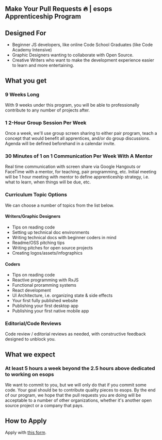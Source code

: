 ## Make Your Pull Requests 🔥 | esops Apprenticeship Program

## Designed For

* Beginner JS developers, like online Code School Graduates (like Code Academy Intensive)
* Graphic Designers wanting to collaborate with Open Source.
* Creative Writers who want to make the development experience easier to learn and more entertaining.

## What you get

### 9 Weeks Long

With 9 weeks under this program, you will be able to professionally contribute to any number of projects after.

### 1 2-Hour Group Session Per Week

Once a week, we'll use group screen sharing to either pair program, teach a concept that would benefit all apprentices, and/or do group discussions. Agenda will be defined beforehand in a calendar invite. 

### 30 Minutes of 1 on 1 Communication Per Week With A Mentor

Real time communication with screen share via Google Hangouts or FaceTime with a mentor, for teaching, pair programming, etc. Initial meeting will be 1 hour meeting with mentor to define apprenticeship strategy, i.e. what to learn, when things will be due, etc.

### Curriculum Topic Options

We can choose a number of topics from the list below.

#### Writers/Graphic Designers

* Tips on reading code
* Setting up technical doc environments
* Writing technical docs with beginner coders in mind
* Readme/OSS pitching tips
* Writing pitches for open source projects
* Creating logos/assets/infographics

#### Coders

* Tips on reading code
* Reactive programming with RxJS
* Functional proramming systems
* React development
* UI Architecture, i.e. organizing state & side effects
* Your first fully published website
* Publishing your first desktop app
* Publishing your first native mobile app

### Editorial/Code Reviews

Code review / editorial reviews as needed, with constructive feedback designed to unblock you.

## What we expect

### At least 5 hours a week beyond the 2.5 hours above dedicated to working on esops

We want to commit to you, but we will only do that if you commit some code. Your goal should be to contribute quality pieces to esops. By the end of our program, we hope that the pull requests you are doing will be acceptable to a number of other organizations, whether it's another open source project or a company that pays.

## How to Apply

Apply with [this form](https://docs.google.com/forms/d/e/1FAIpQLSdBqJX-aj4FaTtTjqo6liXA-9pEqahO0bWMc5DvWpBg4b7K7A/viewform). 
